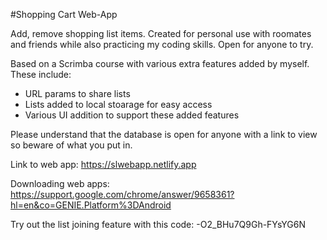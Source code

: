#Shopping Cart Web-App

Add, remove shopping list items. 
Created for personal use with roomates and friends while also practicing my coding skills. Open for anyone to try. 

Based on a Scrimba course with various extra features added by myself. 
These include: 
- URL params to share lists
- Lists added to local stoarage for easy access
- Various UI addition to support these added features

Please understand that the database is open for anyone with a link to view so beware of what you put in. 

Link to web app: https://slwebapp.netlify.app

Downloading web apps: https://support.google.com/chrome/answer/9658361?hl=en&co=GENIE.Platform%3DAndroid

Try out the list joining feature with this code: -O2_BHu7Q9Gh-FYsYG6N
